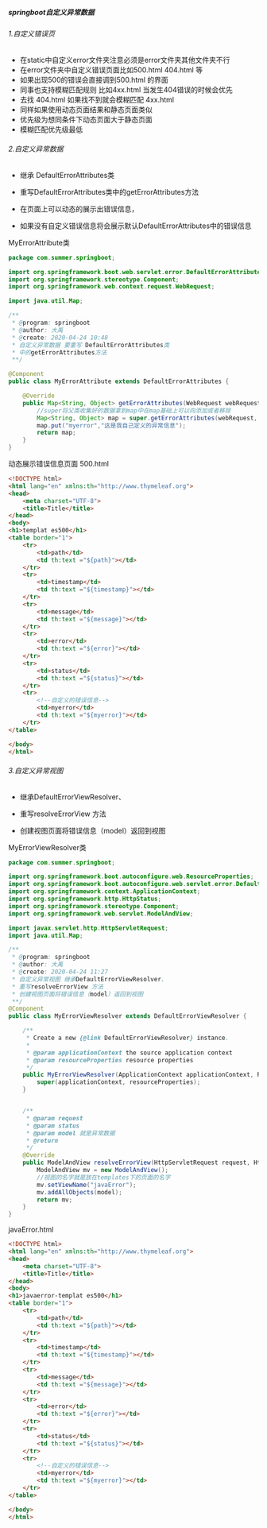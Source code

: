 ##### springboot自定义异常数据

###### 1.自定义错误页

 * 在static中自定义error文件夹注意必须是error文件夹其他文件夹不行
 * 在error文件夹中自定义错误页面比如500.html 404.html 等
 * 如果出现500的错误会直接调到500.html 的界面
 * 同事也支持模糊匹配规则 比如4xx.html 当发生404错误的时候会优先
 * 去找 404.html 如果找不到就会模糊匹配 4xx.html
 * 同样如果使用动态页面结果和静态页面类似
 * 优先级为想同条件下动态页面大于静态页面
 * 模糊匹配优先级最低

###### 2.自定义异常数据

* 继承 DefaultErrorAttributes类

* 重写DefaultErrorAttributes类中的getErrorAttributes方法
* 在页面上可以动态的展示出错误信息，
* 如果没有自定义错误信息将会展示默认DefaultErrorAttributes中的错误信息

MyErrorAttribute类

~~~java
package com.summer.springboot;

import org.springframework.boot.web.servlet.error.DefaultErrorAttributes;
import org.springframework.stereotype.Component;
import org.springframework.web.context.request.WebRequest;

import java.util.Map;

/**
 * @program: springboot
 * @author: 大禹
 * @create: 2020-04-24 10:48
 * 自定义异常数据 要重写 DefaultErrorAttributes类
 * 中的getErrorAttributes方法
 **/

@Component
public class MyErrorAttribute extends DefaultErrorAttributes {

    @Override
    public Map<String, Object> getErrorAttributes(WebRequest webRequest, boolean includeStackTrace) {
        //super将父类收集好的数据拿到map中在map基础上可以向添加或者移除
        Map<String, Object> map = super.getErrorAttributes(webRequest, includeStackTrace);
        map.put("myerror","这是我自己定义的异常信息");
        return map;
    }
}

~~~

动态展示错误信息页面 500.html

```html
<!DOCTYPE html>
<html lang="en" xmlns:th="http://www.thymeleaf.org">
<head>
    <meta charset="UTF-8">
    <title>Title</title>
</head>
<body>
<h1>templat es500</h1>
<table border="1">
    <tr>
        <td>path</td>
        <td th:text ="${path}"></td>
    </tr>
    <tr>
        <td>timestamp</td>
        <td th:text ="${timestamp}"></td>
    </tr>
    <tr>
        <td>message</td>
        <td th:text ="${message}"></td>
    </tr>
    <tr>
        <td>error</td>
        <td th:text ="${error}"></td>
    </tr>
    <tr>
        <td>status</td>
        <td th:text ="${status}"></td>
    </tr>
    <tr>
        <!--自定义的错误信息-->
        <td>myerror</td>
        <td th:text ="${myerror}"></td>
    </tr>
</table>

</body>
</html>
```
######  3.自定义异常视图

* 继承DefaultErrorViewResolver、

 * 重写resolveErrorView 方法
 * 创建视图页面将错误信息（model）返回到视图

MyErrorViewResolver类

```java
package com.summer.springboot;

import org.springframework.boot.autoconfigure.web.ResourceProperties;
import org.springframework.boot.autoconfigure.web.servlet.error.DefaultErrorViewResolver;
import org.springframework.context.ApplicationContext;
import org.springframework.http.HttpStatus;
import org.springframework.stereotype.Component;
import org.springframework.web.servlet.ModelAndView;

import javax.servlet.http.HttpServletRequest;
import java.util.Map;

/**
 * @program: springboot
 * @author: 大禹
 * @create: 2020-04-24 11:27
 * 自定义异常视图 继承DefaultErrorViewResolver、
 * 重写resolveErrorView 方法
 * 创建视图页面将错误信息（model）返回到视图
 **/
@Component
public class MyErrorViewResolver extends DefaultErrorViewResolver {

    /**
     * Create a new {@link DefaultErrorViewResolver} instance.
     *
     * @param applicationContext the source application context
     * @param resourceProperties resource properties
     */
    public MyErrorViewResolver(ApplicationContext applicationContext, ResourceProperties resourceProperties) {
        super(applicationContext, resourceProperties);
    }


    /**
     * @param request
     * @param status
     * @param model 就是异常数据
     * @return
     */
    @Override
    public ModelAndView resolveErrorView(HttpServletRequest request, HttpStatus status, Map<String, Object> model) {
        ModelAndView mv = new ModelAndView();
        //视图的名字就是放在templates下的页面的名字
        mv.setViewName("javaError");
        mv.addAllObjects(model);
        return mv;
    }
}

```



javaError.html

```html
<!DOCTYPE html>
<html lang="en" xmlns:th="http://www.thymeleaf.org">
<head>
    <meta charset="UTF-8">
    <title>Title</title>
</head>
<body>
<h1>javaerror-templat es500</h1>
<table border="1">
    <tr>
        <td>path</td>
        <td th:text ="${path}"></td>
    </tr>
    <tr>
        <td>timestamp</td>
        <td th:text ="${timestamp}"></td>
    </tr>
    <tr>
        <td>message</td>
        <td th:text ="${message}"></td>
    </tr>
    <tr>
        <td>error</td>
        <td th:text ="${error}"></td>
    </tr>
    <tr>
        <td>status</td>
        <td th:text ="${status}"></td>
    </tr>
    <tr>
        <!--自定义的错误信息-->
        <td>myerror</td>
        <td th:text ="${myerror}"></td>
    </tr>
</table>

</body>
</html>
```
